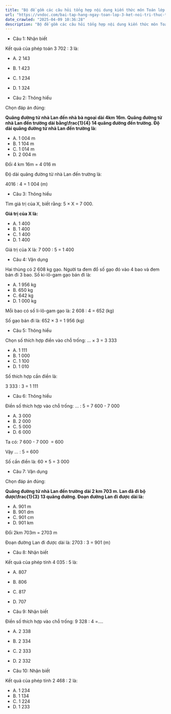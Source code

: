 ```yaml
---
title: "Bộ đề gồm các câu hỏi tổng hợp nội dung kiến thức môn Toán lớp 3 đã học ở Tuần 24 trong chương trình Toán lớp 3 Tập 2 Kết nối tri thức, giúp các em ôn tập và luyện giải các dạng bài tập Toán lớp 3. Mời các em cùng luyện tập."
url: "https://vndoc.com/bai-tap-hang-ngay-toan-lop-3-ket-noi-tri-thuc-tuan-24-thu-5-337705"
date_crawled: "2025-04-09 10:36:28"
description: "Bộ đề gồm các câu hỏi tổng hợp nội dung kiến thức môn Toán lớp 3 đã học ở Tuần 24 trong chương trình Toán lớp 3 Tập 2 Kết nối tri thức, giúp các em ôn tập và luyện giải các dạng bài tập Toán lớp 3. Mời các em cùng luyện tập."
---
```


* Câu 1:  Nhận biết

Kết quả của phép toán 3 702 : 3 là:

  * A. 2 143 
  * B. 1 423 
  * C. 1 234 
  * D. 1 324 



* Câu 2:  Thông hiểu

Chọn đáp án đúng:

**Quãng đường từ nhà Lan đến nhà bà ngoại dài 4km 16m. Quãng đường từ nhà Lan đến trường dài bằng\\frac{1}{4} 14 quãng đường đến trường. Độ dài quãng đường từ nhà Lan đến trường là:**

  * A. 1 004 m 
  * B. 1 104 m 
  * C. 1 014 m 
  * D. 2 004 m 



Đổi 4 km 16m = 4 016 m

Độ dài quãng đường từ nhà Lan đến trường là:

4016 : 4 = 1 004 (m)

* Câu 3:  Thông hiểu

Tìm giá trị của X, biết rằng: 5 × X = 7 000.

**Giá trị của X là:**

  * A. 1 400 
  * B. 1 400 
  * C. 1 400 
  * D. 1 400 



Giá trị của X là: 7 000 : 5 = 1 400

* Câu 4:  Vận dụng

Hai thùng có 2 608 kg gạo. Người ta đem đổ số gạo đó vào 4 bao và đem bán đi 3 bao. Số ki-lô-gam gạo bán đi là:

  * A. 1 956 kg 
  * B. 650 kg 
  * C. 642 kg 
  * D. 1 000 kg 



Mỗi bao có số li-lô-gam gạo là: 2 608 : 4 = 652 (kg)

Số gạo bán đi là: 652 × 3 = 1 956 (kg)

* Câu 5:  Thông hiểu

Chọn số thích hợp điền vào chỗ trống: ... × 3 = 3 333

  * A. 1 111 
  * B. 1 000 
  * C. 1 100 
  * D. 1 010 



Số thích hợp cần điền là:

3 333 : 3 = 1 111

* Câu 6:  Thông hiểu

Điền số thích hợp vào chỗ trống: ... : 5 = 7 600 - 7 000

  * A. 3 000 
  * B. 2 000 
  * C. 5 000 
  * D. 6 000 



Ta có: 7 600 - 7 000  = 600

Vậy ... : 5 = 600

Số cần điền là: 60 × 5 = 3 000

* Câu 7:  Vận dụng

Chọn đáp án đúng:

**Quãng đường từ nhà Lan đến trường dài 2 km 703 m. Lan đã đi bộ được\\frac{1}{3} 13 quãng đường. Đoạn đường Lan đi được dài là:**

  * A. 901 m 
  * B. 901 dm 
  * C. 901 cm 
  * D. 901 km 



Đổi 2km 703m = 2703 m

Đoạn đường Lan đi được dài là: 2703 : 3 = 901 (m)

* Câu 8:  Nhận biết

Kết quả của phép tính 4 035 : 5 là:

  * A. 807 
  * B. 806 
  * C. 817 
  * D. 707 



* Câu 9:  Nhận biết

Điền số thích hợp vào chỗ trống: 9 328 : 4 =….

  * A. 2 338 
  * B. 2 334 
  * C. 2 333 
  * D. 2 332 



* Câu 10:  Nhận biết

Kết quả của phép tính 2 468 : 2 là:

  * A. 1 234 
  * B. 1 134 
  * C. 1 224 
  * D. 1 233 


